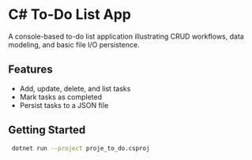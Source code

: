 # C# To-Do List App

A console-based to-do list application illustrating CRUD workflows, data modeling, and basic file I/O persistence.

## Features

- Add, update, delete, and list tasks
- Mark tasks as completed
- Persist tasks to a JSON file

## Getting Started

```bash
 dotnet run --project proje_to_do.csproj
